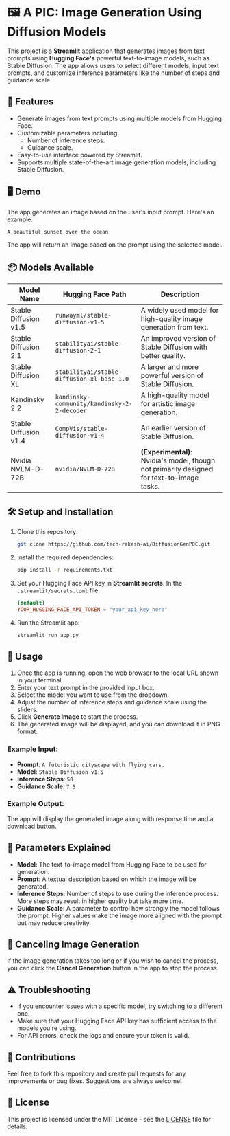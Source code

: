 # 🖼️ A PIC: Image Generation Using Diffusion Models

This project is a **Streamlit** application that generates images from text prompts using **Hugging Face's** powerful text-to-image models, such as Stable Diffusion. The app allows users to select different models, input text prompts, and customize inference parameters like the number of steps and guidance scale.

## 🚀 Features
- Generate images from text prompts using multiple models from Hugging Face.
- Customizable parameters including:
  - Number of inference steps.
  - Guidance scale.
- Easy-to-use interface powered by Streamlit.
- Supports multiple state-of-the-art image generation models, including Stable Diffusion.

## 🖥️ Demo

The app generates an image based on the user's input prompt. Here's an example:

```bash
A beautiful sunset over the ocean
```

The app will return an image based on the prompt using the selected model.

## 📦 Models Available

| Model Name                  | Hugging Face Path                              | Description |
|------------------------------|-----------------------------------------------|-------------|
| Stable Diffusion v1.5         | `runwayml/stable-diffusion-v1-5`              | A widely used model for high-quality image generation from text. |
| Stable Diffusion 2.1          | `stabilityai/stable-diffusion-2-1`            | An improved version of Stable Diffusion with better quality. |
| Stable Diffusion XL           | `stabilityai/stable-diffusion-xl-base-1.0`    | A larger and more powerful version of Stable Diffusion. |
| Kandinsky 2.2                 | `kandinsky-community/kandinsky-2-2-decoder`   | A high-quality model for artistic image generation. |
| Stable Diffusion v1.4         | `CompVis/stable-diffusion-v1-4`               | An earlier version of Stable Diffusion. |
| Nvidia NVLM-D-72B             | `nvidia/NVLM-D-72B`                           | **(Experimental)**: Nvidia's model, though not primarily designed for text-to-image tasks. |

## 🛠️ Setup and Installation

1. Clone this repository:
   ```bash
   git clone https://github.com/tech-rakesh-ai/DiffusionGenPOC.git
   ```

2. Install the required dependencies:
   ```bash
   pip install -r requirements.txt
   ```

3. Set your Hugging Face API key in **Streamlit secrets**. In the `.streamlit/secrets.toml` file:
   ```toml
   [default]
   YOUR_HUGGING_FACE_API_TOKEN = "your_api_key_here"
   ```

4. Run the Streamlit app:
   ```bash
   streamlit run app.py
   ```

## 🌟 Usage

1. Once the app is running, open the web browser to the local URL shown in your terminal.
2. Enter your text prompt in the provided input box.
3. Select the model you want to use from the dropdown.
4. Adjust the number of inference steps and guidance scale using the sliders.
5. Click **Generate Image** to start the process.
6. The generated image will be displayed, and you can download it in PNG format.

### Example Input:
- **Prompt**: `A futuristic cityscape with flying cars.`
- **Model**: `Stable Diffusion v1.5`
- **Inference Steps**: `50`
- **Guidance Scale**: `7.5`

### Example Output:
The app will display the generated image along with response time and a download button.

## 🔧 Parameters Explained

- **Model**: The text-to-image model from Hugging Face to be used for generation.
- **Prompt**: A textual description based on which the image will be generated.
- **Inference Steps**: Number of steps to use during the inference process. More steps may result in higher quality but take more time.
- **Guidance Scale**: A parameter to control how strongly the model follows the prompt. Higher values make the image more aligned with the prompt but may reduce creativity.

## 🛑 Canceling Image Generation

If the image generation takes too long or if you wish to cancel the process, you can click the **Cancel Generation** button in the app to stop the process.

## ⚠️ Troubleshooting

- If you encounter issues with a specific model, try switching to a different one.
- Make sure that your Hugging Face API key has sufficient access to the models you're using.
- For API errors, check the logs and ensure your token is valid.

## 🤝 Contributions

Feel free to fork this repository and create pull requests for any improvements or bug fixes. Suggestions are always welcome!

## 📜 License

This project is licensed under the MIT License - see the [LICENSE](LICENSE) file for details.
